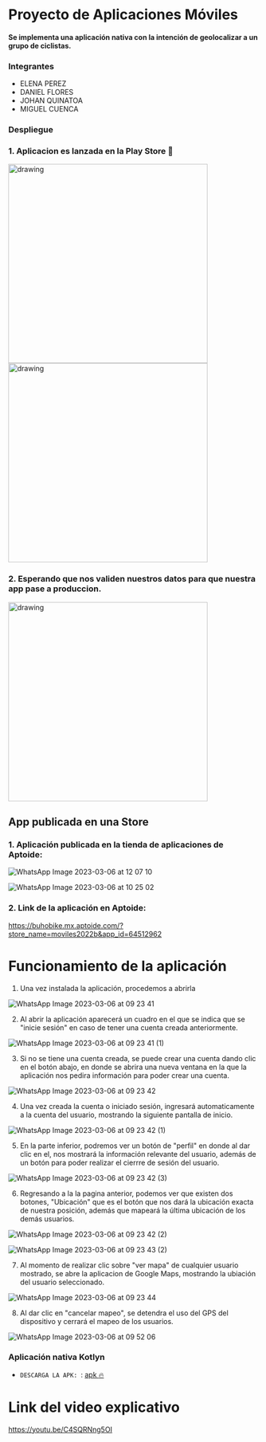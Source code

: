 # Proyecto de Aplicaciones Móviles 
#### Se implementa una aplicación nativa con la intención de geolocalizar a un grupo de ciclistas.
### Integrantes
 - ELENA PEREZ
 - DANIEL FLORES
 - JOHAN QUINATOA
 - MIGUEL CUENCA

### Despliegue
### 1. Aplicacion es lanzada en la Play Store  :rocket:

<img src="https://i.ibb.co/NS79brV/Whats-App-Image-2023-03-06-at-01-03-56.jpg" alt="drawing" width="400"/>

<img src="https://i.ibb.co/nnvC9bG/Whats-App-Image-2023-03-06-at-01-05-13.jpg" alt="drawing" width="400"/>


### 2. Esperando que nos validen nuestros datos para que nuestra app pase a produccion.


<img src="https://i.ibb.co/D8HTWJ8/Whats-App-Image-2023-03-06-at-01-05-46.jpg" alt="drawing" width="400"/>


## App publicada en una Store

### 1. Aplicación publicada en la tienda de aplicaciones de Aptoide:


![WhatsApp Image 2023-03-06 at 12 07 10](https://user-images.githubusercontent.com/66568293/223180871-d4e47639-c518-407a-ae0b-d76c91533c26.jpeg)

![WhatsApp Image 2023-03-06 at 10 25 02](https://user-images.githubusercontent.com/66568293/223154121-509ff350-884d-4a97-a399-4adc999d55e2.jpeg)

### 2. Link de la aplicación en Aptoide:

https://buhobike.mx.aptoide.com/?store_name=moviles2022b&app_id=64512962


# Funcionamiento de la aplicación

1. Una vez instalada la aplicación, procedemos a abrirla

![WhatsApp Image 2023-03-06 at 09 23 41](https://user-images.githubusercontent.com/66568293/223143092-9029a557-5007-42ed-9997-1d7b3b324fa0.jpeg)


2. Al abrir la aplicación aparecerá un cuadro en el que se indica que se "inicie sesión" en caso de tener una cuenta creada anteriormente.

![WhatsApp Image 2023-03-06 at 09 23 41 (1)](https://user-images.githubusercontent.com/66568293/223143127-42da23fb-358e-404d-8513-2b853e70f27e.jpeg)


3. Si no se tiene una cuenta creada, se puede crear una cuenta dando clic en el botón abajo, en donde se abrira una nueva ventana en la que la aplicación nos pedira información para poder crear una cuenta.

![WhatsApp Image 2023-03-06 at 09 23 42](https://user-images.githubusercontent.com/66568293/223143216-b4338db2-d92f-44ee-9984-874446af86ab.jpeg)


4. Una vez creada la cuenta o iniciado sesión, ingresará automaticamente a la cuenta del usuario, mostrando la siguiente pantalla de inicio.

![WhatsApp Image 2023-03-06 at 09 23 42 (1)](https://user-images.githubusercontent.com/66568293/223143292-f4207d83-f15b-4448-9f41-417930e6889e.jpeg)


5. En la parte inferior, podremos ver un botón de "perfil" en donde al dar clic en el, nos mostrará la información relevante del usuario, además de un botón para poder realizar el cierrre de sesión del usuario.


![WhatsApp Image 2023-03-06 at 09 23 42 (3)](https://user-images.githubusercontent.com/66568293/223143374-24af994a-05a7-44b1-8790-cc63a8ef997b.jpeg)


6. Regresando a la la pagina anterior, podemos ver que existen dos botones, "Ubicación" que es el botón que nos dará la ubicación exacta de nuestra posición, además que mapeará la última ubicación de los demás usuarios.

![WhatsApp Image 2023-03-06 at 09 23 42 (2)](https://user-images.githubusercontent.com/66568293/223143483-f8ddf992-cff0-4570-89b4-34f048a792de.jpeg)

![WhatsApp Image 2023-03-06 at 09 23 43 (2)](https://user-images.githubusercontent.com/66568293/223143522-6592064f-7f96-41c4-80dd-9a5368c117b8.jpeg)


7. Al momento de realizar clic sobre "ver mapa" de cualquier usuario mostrado, se abre la aplicacion de Google Maps, mostrando la ubiación del usuario seleccionado.

![WhatsApp Image 2023-03-06 at 09 23 44](https://user-images.githubusercontent.com/66568293/223145081-aecd0ee1-8a5e-4529-87be-1b8f20331ed3.jpeg)


8. Al dar clic en "cancelar mapeo", se detendra el uso del GPS del dispositivo y cerrará el mapeo de los usuarios.

![WhatsApp Image 2023-03-06 at 09 52 06](https://user-images.githubusercontent.com/66568293/223145379-7d194f69-c91e-48b2-91e4-63a5b9371455.jpeg)




### Aplicación nativa Kotlyn
- `DESCARGA LA APK: `: [apk :fire:](https://github.com/Elsnight/ProyectoFinalAppMoviles/blob/master/app/release/app-release.apk)

# Link del video explicativo

https://youtu.be/C4SQRNng5OI

